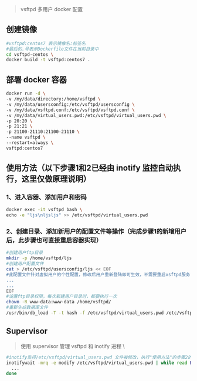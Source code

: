 
>vsftpd 多用户 docker 配置

## 创建镜像
```sh
#vsftpd:centos7 表示镜像名:标签名
#最后的.号表示Dockerfile文件在当前目录中
cd vsftpd-centos \
docker build -t vsftpd:centos7 .
```

## 部署 docker 容器
```sh
docker run -d \
-v /my/data/directory:/home/vsftpd \
-v /my/data/usersconfig:/etc/vsftpd/usersconfig \
-v /my/data/vsftpd.conf:/etc/vsftpd/vsftpd.conf \
-v /my/data/virtual_users.pwd:/etc/vsftpd/virtual_users.pwd \
-p 20:20 \
-p 21:21 \
-p 21100-21110:21100-21110 \
--name vsftpd \
--restart=always \
vsftpd:centos7
```

## 使用方法（以下步骤1和2已经由 inotify 监控自动执行，这里仅做原理说明）
### 1、进入容器、添加用户和密码
```sh
docker exec -it vsftpd bash \
echo -e "ljs\nljsljs" >> /etc/vsftpd/virtual_users.pwd
```
### 2、创建目录、添加新用户的配置文件等操作（完成步骤1的新增用户后，此步骤也可直接重启容器实现）
```sh
#创建用户ftp目录
mkdir -p /home/vsftpd/ljs
#创建用户配置文件
cat > /etc/vsftpd/usersconfig/ljs << EOF
#此配置文件针对虚拟用户的个性配置，修改后用户重新登陆即可生效，不需要重启vsftpd服务
...
...
EOF
#设置ftp目录权限，每次新建用户目录时，都要执行一次
chown -R www-data:www-data /home/vsftpd/
#重新生成数据库文件
/usr/bin/db_load -T -t hash -f /etc/vsftpd/virtual_users.pwd /etc/vsftpd/virtual_users.db
```
## Supervisor
>使用 supervisor 管理 vsftpd 和 inotify 进程 \
```sh
#inotify监控/etc/vsftpd/virtual_users.pwd 文件被修改，执行"使用方法"的步骤2的4条命令，即可登陆ftp
inotifywait -mrq -e modify /etc/vsftpd/virtual_users.pwd | while read EVENT FILE; do
  ...
done
```
